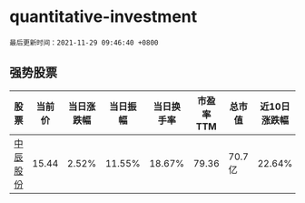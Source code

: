 # quantitative-investment

`最后更新时间：2021-11-29 09:46:40 +0800`

## 强势股票

|股票|当前价|当日涨跌幅|当日振幅|当日换手率|市盈率TTM|总市值|近10日涨跌幅|
|----|----|----|----|----|----|----|----|
|[中辰股份](https://xueqiu.com/S/SZ300933)|15.44|2.52%|11.55%|18.67%|79.36|70.7亿|22.64%|
